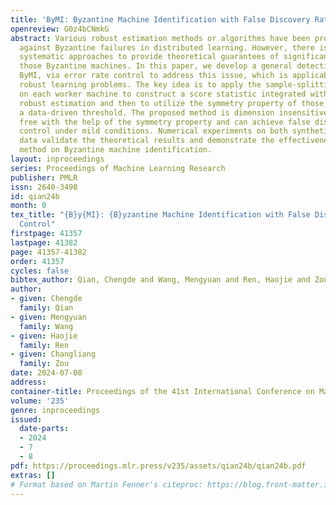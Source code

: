 ```yaml
---
title: 'ByMI: Byzantine Machine Identification with False Discovery Rate Control'
openreview: G0z4bCNmkG
abstract: Various robust estimation methods or algorithms have been proposed to hedge
  against Byzantine failures in distributed learning. However, there is a lack of
  systematic approaches to provide theoretical guarantees of significance in detecting
  those Byzantine machines. In this paper, we develop a general detection procedure,
  ByMI, via error rate control to address this issue, which is applicable to many
  robust learning problems. The key idea is to apply the sample-splitting strategy
  on each worker machine to construct a score statistic integrated with a general
  robust estimation and then to utilize the symmetry property of those scores to derive
  a data-driven threshold. The proposed method is dimension insensitive and p-value
  free with the help of the symmetry property and can achieve false discovery rate
  control under mild conditions. Numerical experiments on both synthetic and real
  data validate the theoretical results and demonstrate the effectiveness of our proposed
  method on Byzantine machine identification.
layout: inproceedings
series: Proceedings of Machine Learning Research
publisher: PMLR
issn: 2640-3498
id: qian24b
month: 0
tex_title: "{B}y{MI}: {B}yzantine Machine Identification with False Discovery Rate
  Control"
firstpage: 41357
lastpage: 41382
page: 41357-41382
order: 41357
cycles: false
bibtex_author: Qian, Chengde and Wang, Mengyuan and Ren, Haojie and Zou, Changliang
author:
- given: Chengde
  family: Qian
- given: Mengyuan
  family: Wang
- given: Haojie
  family: Ren
- given: Changliang
  family: Zou
date: 2024-07-08
address:
container-title: Proceedings of the 41st International Conference on Machine Learning
volume: '235'
genre: inproceedings
issued:
  date-parts:
  - 2024
  - 7
  - 8
pdf: https://proceedings.mlr.press/v235/assets/qian24b/qian24b.pdf
extras: []
# Format based on Martin Fenner's citeproc: https://blog.front-matter.io/posts/citeproc-yaml-for-bibliographies/
---
```

